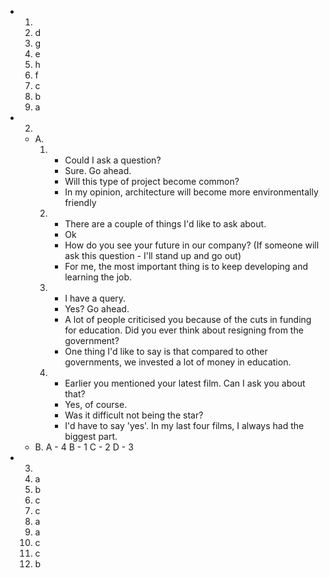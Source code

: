 * 1.
  1. d
  2. g
  3. e
  4. h
  5. f
  6. c
  7. b
  8. a

* 2.
  * A.
    1. - Could I ask a question?
       - Sure. Go ahead.
       - Will this type of project become common?
       - In my opinion, architecture will become more environmentally friendly
    2. - There are a couple of things I'd like to ask about.
       - Ok
       - How do you see your future in our company? (If someone will ask this question - I'll stand up and go out)
       - For me, the most important thing is to keep developing and learning the job.
    3. - I have a query.
       - Yes? Go ahead.
       - A lot of people criticised you because of the cuts in funding for education. Did you ever think about resigning from the government?
       - One thing I'd like to say is that compared to other governments, we invested a lot of money in education.
    4. - Earlier you mentioned your latest film. Can I ask you about that?
       - Yes, of course.
       - Was it difficult not being the star?
       - I'd have to say 'yes'. In my last four films, I always had the biggest part.
  * B.
      A - 4
      B - 1
      C - 2
      D - 3

* 3.
    1. a
    2. b
    3. c
    4. c
    5. a
    6. a
    7. c
    8. c
    9. b